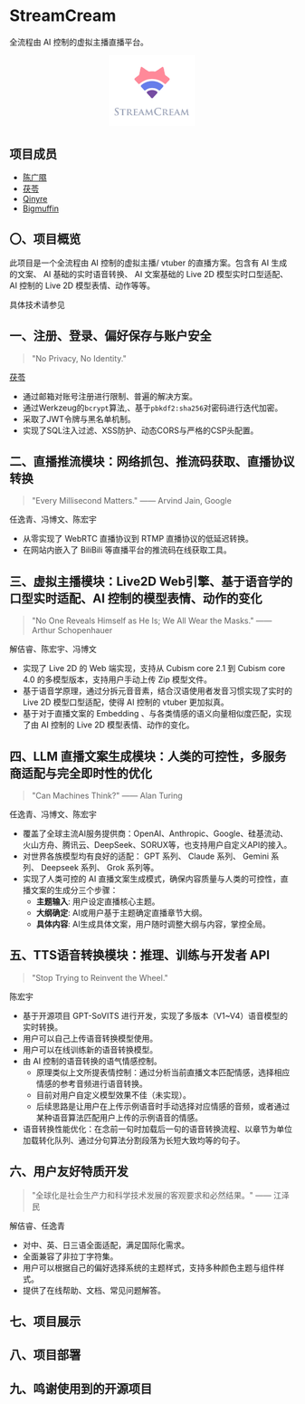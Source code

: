 # StreamCream

全流程由 AI 控制的虚拟主播直播平台。

<p align="center">
  <img src="assets/项目徽标.jpg" alt="项目徽标" style="width:30%;">
</p>

## 项目成员

- [陈广隰](https://github.com/Enchograph)
- [茯苓](https://github.com/wofiporia)
- [Qinyre](https://github.com/qinyre)
- [Bigmuffin](https://github.com/Bigmuffin2005)

## 〇、项目概览

此项目是一个全流程由 AI 控制的虚拟主播/ vtuber 的直播方案。包含有 AI 生成的文案、 AI 基础的实时语音转换、 AI 文案基础的 Live 2D 模型实时口型适配、 AI 控制的 Live 2D 模型表情、动作等等。

具体技术请参见

## 一、注册、登录、偏好保存与账户安全

> "No Privacy, No Identity."

[茯苓](https://github.com/wofiporia)

- 通过邮箱对账号注册进行限制、普遍的解决方案。
- 通过Werkzeug的`bcrypt`算法,、基于`pbkdf2:sha256`对密码进行迭代加密。
- 采取了JWT令牌与黑名单机制。
- 实现了SQL注入过滤、XSS防护、动态CORS与严格的CSP头配置。

## 二、直播推流模块：网络抓包、推流码获取、直播协议转换

> "Every Millisecond Matters."
> —— Arvind Jain, Google

任逸青、冯博文、陈宏宇

- 从零实现了 WebRTC 直播协议到 RTMP 直播协议的低延迟转换。
- 在网站内嵌入了 BiliBili 等直播平台的推流码在线获取工具。

## 三、虚拟主播模块：Live2D Web引擎、基于语音学的口型实时适配、AI 控制的模型表情、动作的变化

> "No One Reveals Himself as He Is; We All Wear the Masks."
> —— Arthur Schopenhauer

解佶睿、陈宏宇、冯博文

- 实现了 Live 2D 的 Web 端实现，支持从 Cubism core 2.1 到 Cubism core 4.0 的多模型版本，支持用户手动上传 Zip 模型文件。
- 基于语音学原理，通过分拆元音音素，结合汉语使用者发音习惯实现了实时的 Live 2D 模型口型适配，使得 AI 控制的 vtuber 更加拟真。
- 基于对于直播文案的 Embedding 、与各类情感的语义向量相似度匹配，实现了由 AI 控制的 Live 2D 模型表情、动作的变化。

## 四、LLM 直播文案生成模块：人类的可控性，多服务商适配与完全即时性的优化

> "Can Machines Think?"
> —— Alan Turing

任逸青、冯博文、陈宏宇

- 覆盖了全球主流AI服务提供商：OpenAI、Anthropic、Google、硅基流动、火山方舟、腾讯云、DeepSeek、SORUX等，也支持用户自定义API的接入。
- 对世界各族模型均有良好的适配： GPT 系列、 Claude 系列、 Gemini 系列、 Deepseek 系列、 Grok 系列等。
- 实现了人类可控的 AI 直播文案生成模式，确保内容质量与人类的可控性，直播文案的生成分三个步骤：
  - **主题输入**: 用户设定直播核心主题。
  - **大纲确定**: AI或用户基于主题确定直播章节大纲。
  - **具体内容**: AI生成具体文案，用户随时调整大纲与内容，掌控全局。

## 五、TTS语音转换模块：推理、训练与开发者 API

> "Stop Trying to Reinvent the Wheel."

陈宏宇

- 基于开源项目 GPT-SoVITS 进行开发，实现了多版本（V1\~V4）语音模型的实时转换。
- 用户可以自己上传语音转换模型使用。
- 用户可以在线训练新的语音转换模型。
- 由 AI 控制的语音转换的语气情感控制。
  - 原理类似上文所提表情控制：通过分析当前直播文本匹配情感，选择相应情感的参考音频进行语音转换。
  - 目前对用户自定义模型效果不佳（未实现）。
  - 后续思路是让用户在上传示例语音时手动选择对应情感的音频，或者通过某种语音算法匹配用户上传的示例语音的情感。
- 语音转换性能优化：在念前一句时加载后一句的语音转换流程、以章节为单位加载转化队列、通过分句算法分割段落为长短大致均等的句子。

## 六、用户友好特质开发

> "全球化是社会生产力和科学技术发展的客观要求和必然结果。"
> —— 江泽民

解佶睿、任逸青

- 对中、英、日三语全面适配，满足国际化需求。
- 全面兼容了非拉丁字符集。
- 用户可以根据自己的偏好选择系统的主题样式，支持多种颜色主题与组件样式。
- 提供了在线帮助、文档、常见问题解答。

## 七、项目展示

## 八、项目部署

## 九、鸣谢使用到的开源项目

